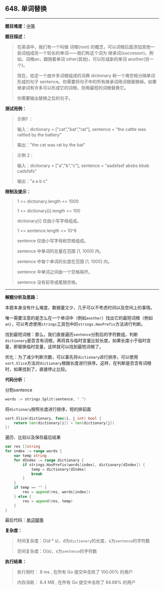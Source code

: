 ## 648. 单词替换

---
**题目难度：**[中等](https://leetcode.cn/problems/replace-words/)

**题目描述：**

> 在英语中，我们有一个叫做 词根(root) 的概念，可以词根后面添加其他一些词组成另一个较长的单词——我们称这个词为 继承词(successor)。例如，词根an，跟随着单词 other(其他)，可以形成新的单词 another(另一个)。
> 
> 现在，给定一个由许多词根组成的词典 dictionary 和一个用空格分隔单词形成的句子 sentence。你需要将句子中的所有继承词用词根替换掉。如果继承词有许多可以形成它的词根，则用最短的词根替换它。
>
> 你需要输出替换之后的句子。


**测试用例：**

> 示例1 ：
>
> 输入：dictionary = ["cat","bat","rat"], sentence = "the cattle was rattled by the battery"
> 
> 输出："the cat was rat by the bat"


> 示例 2：
>
> 输入：dictionary = ["a","b","c"], sentence = "aadsfasf absbs bbab cadsfafs"
> 
> 输出："a a b c"

**限制及提示：**
> 1 <= dictionary.length <= 1000
> 
> 1 <= dictionary[i].length <= 100
> 
> dictionary[i] 仅由小写字母组成。
> 
> 1 <= sentence.length <= 10^6
> 
> sentence 仅由小写字母和空格组成。
> 
> sentence 中单词的总量在范围 [1, 1000] 内。
> 
> sentence 中每个单词的长度在范围 [1, 1000] 内。
> 
> sentence 中单词之间由一个空格隔开。
> 
> sentence 没有前导或尾随空格。


---
**解题分析及思路：**

本题本身没有什么难度，数据量又少，几乎可以不考虑时间以及空间上的事情。

唯一需要注意的是怎么在一个单词中（例如`another`）找出它的最短词根（例如`an`），可以考虑使用`strings`工具包中的`strings.HasPrefix`方法进行判断。

找到最短词根：那么，我们直接遍历`sentence`分割后的字符数组，判断`dictionary`是否含有词根，再将其与临时变量比较长度，如果长度小于临时变量，即替换临时变量，这样就可以找到最短词根了。

优化：为了减少判断次数，可以事先将`dictionary`进行排序，可以使用`sort.Slice`方法对`dictionary`根据长度进行排序。这样，在判断是否含有词根时，如果找到了，直接停止比较。


**代码分析：**

分割sentence
```go
words := strings.Split(sentence, " ")
```

将`dictionary`按照长度进行排序，短的排前面
```go
sort.Slice(dictionary, func(i, j int) bool {
    return len(dictionary[i]) < len(dictionary[j])
})
```

遍历、比较以及保存最后结果
```go
var res []string
for index := range words {
    var temp string
    for dIndex := range dictionary {
        if strings.HasPrefix(words[index], dictionary[dIndex]) {
            temp = dictionary[dIndex]
            break
        }
    }
    if temp == "" {
        res = append(res, words[index])
    } else {
        res = append(res, temp)
    }
}
```



最后代码：[单词替换](https://github.com/lomtom/algorithm-go/leetcode/blob/main/648单词替换_test.go)

**复杂度：**

> 时间复杂度：O(d * s)，d为`dictionary`的长度，s为`sentence`的字符数
>
> 空间复杂度：O(s)，s为`sentence`的字符数

**执行结果：**

> 执行用时： 8 ms , 在所有 Go 提交中击败了 100.00% 的用户
>
> 内存消耗： 8.4 MB , 在所有 Go 提交中击败了 84.68% 的用户